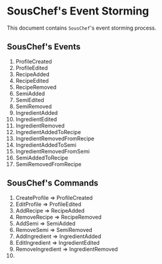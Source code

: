 # SousChef's Event Storming

This document contains `SousChef`'s event storming process.

## SousChef's Events

1. ProfileCreated
2. ProfileEdited
3. RecipeAdded
4. RecipeEdited
5. RecipeRemoved
6. SemiAdded
7. SemiEdited
8. SemiRemoved
9. IngredientAdded
10. IngredientEdited
11. IngredientRemoved
12. IngredientAddedToRecipe
13. IngredientRemovedFromRecipe
14. IngredientAddedToSemi
15. IngredientRemovedFromSemi
16. SemiAddedToRecipe
17. SemiRemovedFromRecipe

## SousChef's Commands

1. CreateProfile => ProfileCreated
2. EditProfile => ProfileEdited
3. AddRecipe => RecipeAdded
4. RemoveRecipe => RecipeRemoved
5. AddSemi => SemiAdded
6. RemoveSemi => SemiRemoved
7. AddIngredient => IngredientAdded
8. EditIngredient => IngredientEdited
9. RemoveIngredient => IngredientRemoved
10. 